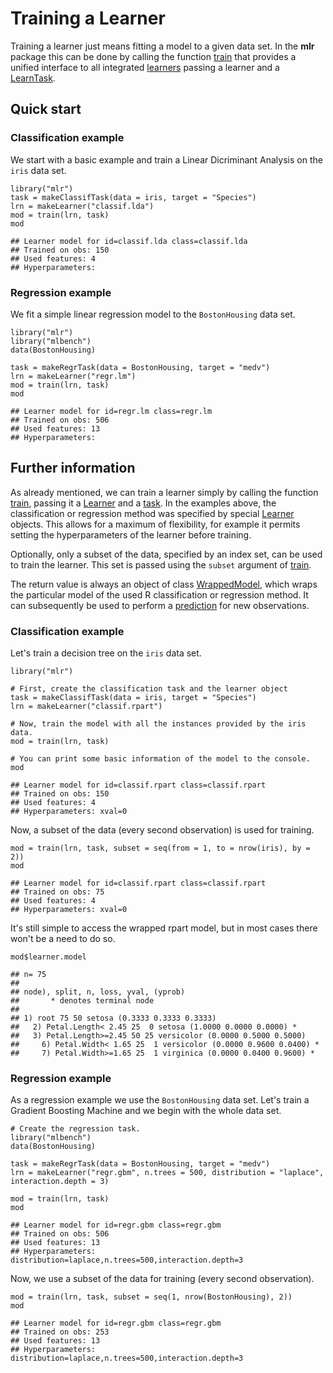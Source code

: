 Training a Learner
==================

Training a learner just means fitting a model to a given data set.
In the **mlr** package this can be done by calling the function [train](http://berndbischl.github.io/mlr/man/train.html) that 
provides a unified interface to all integrated [learners](http://berndbischl.github.io/mlr/man/learners.html) passing a learner 
and a [LearnTask](http://berndbischl.github.io/mlr/man/makeLearner.html).


Quick start
-----------

### Classification example

We start with a basic example and train a Linear Dicriminant Analysis on the ``iris`` data set.


```splus
library("mlr")
task = makeClassifTask(data = iris, target = "Species")
lrn = makeLearner("classif.lda")
mod = train(lrn, task)
mod
```

```
## Learner model for id=classif.lda class=classif.lda
## Trained on obs: 150
## Used features: 4
## Hyperparameters:
```


### Regression example

We fit a simple linear regression model to the ``BostonHousing`` data set.


```splus
library("mlr")
library("mlbench")
data(BostonHousing)

task = makeRegrTask(data = BostonHousing, target = "medv")
lrn = makeLearner("regr.lm")
mod = train(lrn, task)
mod
```

```
## Learner model for id=regr.lm class=regr.lm
## Trained on obs: 506
## Used features: 13
## Hyperparameters:
```


Further information
-------------------

As already mentioned, we can train a learner simply by
calling the function [train](http://berndbischl.github.io/mlr/man/train.html), passing it a [Learner](http://berndbischl.github.io/mlr/man/makeLearner.html) and a [task](http://berndbischl.github.io/mlr/man/SupervisedTask.html). 
In the examples above, the classification or regression method was specified 
by special [Learner](http://berndbischl.github.io/mlr/man/makeLearner.html) objects. This allows for a maximum of flexibility, for example it permits setting the hyperparameters of the learner before training. 

Optionally, only a subset of the data, specified by an index set, can be used to 
train the learner. This set is passed using the ``subset`` argument of [train](http://berndbischl.github.io/mlr/man/train.html).

The return value is always an object of class [WrappedModel](http://berndbischl.github.io/mlr/man/makeWrappedModel.html), which wraps the
particular model of the used R classification or regression method. It
can subsequently be used to perform a [prediction](http://berndbischl.github.io/mlr/man/predict.WrappedModel.html) for new
observations.


### Classification example

Let's train a decision tree on the ``iris`` data set.


```splus
library("mlr")

# First, create the classification task and the learner object
task = makeClassifTask(data = iris, target = "Species")
lrn = makeLearner("classif.rpart")

# Now, train the model with all the instances provided by the iris data.
mod = train(lrn, task)

# You can print some basic information of the model to the console.
mod
```

```
## Learner model for id=classif.rpart class=classif.rpart
## Trained on obs: 150
## Used features: 4
## Hyperparameters: xval=0
```


Now, a subset of the data (every second observation) is used for training.


```splus
mod = train(lrn, task, subset = seq(from = 1, to = nrow(iris), by = 2))
mod
```

```
## Learner model for id=classif.rpart class=classif.rpart
## Trained on obs: 75
## Used features: 4
## Hyperparameters: xval=0
```

  
It's still simple to access the wrapped rpart model, but in most cases there won't be a need to do so.


```splus
mod$learner.model
```

```
## n= 75 
## 
## node), split, n, loss, yval, (yprob)
##       * denotes terminal node
## 
## 1) root 75 50 setosa (0.3333 0.3333 0.3333)  
##   2) Petal.Length< 2.45 25  0 setosa (1.0000 0.0000 0.0000) *
##   3) Petal.Length>=2.45 50 25 versicolor (0.0000 0.5000 0.5000)  
##     6) Petal.Width< 1.65 25  1 versicolor (0.0000 0.9600 0.0400) *
##     7) Petal.Width>=1.65 25  1 virginica (0.0000 0.0400 0.9600) *
```



### Regression example

As a regression example we use the ``BostonHousing`` data set. Let's train a Gradient Boosting Machine and we begin with the whole data set.


```splus
# Create the regression task.
library("mlbench")
data(BostonHousing)

task = makeRegrTask(data = BostonHousing, target = "medv")
lrn = makeLearner("regr.gbm", n.trees = 500, distribution = "laplace", interaction.depth = 3)

mod = train(lrn, task)
mod
```

```
## Learner model for id=regr.gbm class=regr.gbm
## Trained on obs: 506
## Used features: 13
## Hyperparameters: distribution=laplace,n.trees=500,interaction.depth=3
```


Now, we use a subset of the data for training (every second observation).


```splus
mod = train(lrn, task, subset = seq(1, nrow(BostonHousing), 2))
mod
```

```
## Learner model for id=regr.gbm class=regr.gbm
## Trained on obs: 253
## Used features: 13
## Hyperparameters: distribution=laplace,n.trees=500,interaction.depth=3
```



